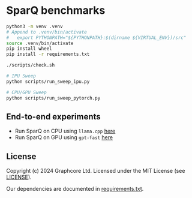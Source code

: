 # SparQ benchmarks

```sh
python3 -m venv .venv
# Append to .venv/bin/activate
#   export PYTHONPATH="${PYTHONPATH}:$(dirname ${VIRTUAL_ENV})/src"
source .venv/bin/activate
pip install wheel
pip install -r requirements.txt

./scripts/check.sh

# IPU Sweep
python scripts/run_sweep_ipu.py

# CPU/GPU Sweep
python scripts/run_sweep_pytorch.py
```

## End-to-end experiments

* Run SparQ on CPU using `llama.cpp` [here](https://github.com/graphcore-research/sparq-llama.cpp)
* Run SparQ on GPU using `gpt-fast` [here](https://github.com/graphcore-research/sparq-gpt-fast)

## License

Copyright (c) 2024 Graphcore Ltd. Licensed under the MIT License (see [LICENSE](LICENSE)).

Our dependencies are documented in [requirements.txt](requirements.txt).
